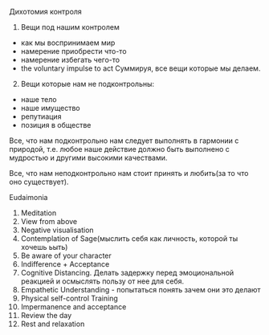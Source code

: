 Дихотомия контроля

1. Вещи под нашим контролем
- как мы воспринимаем мир
- намерение приобрести что-то
- намерение избегать чего-то
- the voluntary impulse to act
Суммируя, все вещи которые мы делаем.

2. Вещи которые нам не подконтрольны:
- наше тело
- наше имущество
- репутиация
- позиция в обществе

Все, что нам подконтрольно нам следует выполнять в гармонии с природой, т.е. любое наше действие должно быть выполнено с мудростью и другими высокими качествами.

Все, что нам неподконтрольно нам стоит принять и любить(за то что оно существует).

Eudaimonia 
1. Meditation
2. View from above
3. Negative visualisation
4. Contemplation of Sage(мыслить себя как личность, которой ты хочешь ьыть)
5. Be aware of your character
6. Indifference + Acceptance
7. Cognitive Distancing. Делать задержку перед эмоциональной реакцией и осмыслять пользу от нее для себя. 
8. Empathetic Understanding - попытаться понять зачем они это делают
9. Physical self-control Training
10. Impermanence and acceptance
11. Review the day
12. Rest and relaxation


